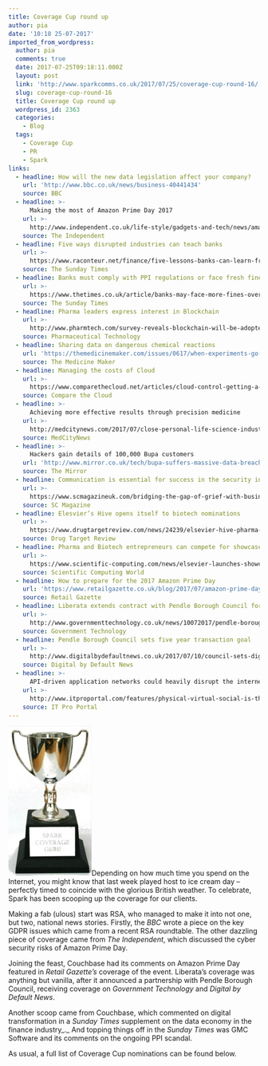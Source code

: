 ```yaml
---
title: Coverage Cup round up
author: pia
date: '10:18 25-07-2017'
imported_from_wordpress:
  author: pia
  comments: true
  date: 2017-07-25T09:18:11.000Z
  layout: post
  link: 'http://www.sparkcomms.co.uk/2017/07/25/coverage-cup-round-16/'
  slug: coverage-cup-round-16
  title: Coverage Cup round up
  wordpress_id: 2363
  categories:
    - Blog
  tags:
    - Coverage Cup
    - PR
    - Spark
links:
  - headline: How will the new data legislation affect your company?
    url: 'http://www.bbc.co.uk/news/business-40441434'
    source: BBC
  - headline: >-
      Making the most of Amazon Prime Day 2017
    url: >-
      http://www.independent.co.uk/life-style/gadgets-and-tech/news/amazon-prime-day-deals-2017-when-start-best-offers-a7827571.html
    source: The Independent
  - headline: Five ways disrupted industries can teach banks
    url: >-
      https://www.raconteur.net/finance/five-lessons-banks-can-learn-from-disrupted-industries
    source: The Sunday Times
  - headline: Banks must comply with PPI regulations or face fresh fines
    url: >-
      https://www.thetimes.co.uk/article/banks-may-face-more-fines-over-ppi-mis-selling-066wbgrnj
    source: The Sunday Times
  - headline: Pharma leaders express interest in Blockchain
    url: >-
      http://www.pharmtech.com/survey-reveals-blockchain-will-be-adopted-within-five-years
    source: Pharmaceutical Technology
  - headline: Sharing data on dangerous chemical reactions
    url: 'https://themedicinemaker.com/issues/0617/when-experiments-go-wrong/'
    source: The Medicine Maker
  - headline: Managing the costs of Cloud
    url: >-
      https://www.comparethecloud.net/articles/cloud-control-getting-a-grip-on-costs/
    source: Compare the Cloud
  - headline: >-
      Achieving more effective results through precision medicine
    url: >-
      http://medcitynews.com/2017/07/close-personal-life-science-industry-can-improve-outcomes-precision-medicine/?rf=1
    source: MedCityNews
  - headline: >-
      Hackers gain details of 100,000 Bupa customers
    url: 'http://www.mirror.co.uk/tech/bupa-suffers-massive-data-breach-10793166'
    source: The Mirror
  - headline: Communication is essential for success in the security industry
    url: >-
      https://www.scmagazineuk.com/bridging-the-gap-of-grief-with-business-driven-security/article/670551/
    source: SC Magazine
  - headline: Elesvier’s Hive opens itself to biotech nominations
    url: >-
      https://www.drugtargetreview.com/news/24239/elsevier-hive-pharma-biotech-start-ups/
    source: Drug Target Review
  - headline: Pharma and Biotech entrepreneurs can compete for showcase in The Hive
    url: >-
      https://www.scientific-computing.com/news/elsevier-launches-showcase-pharma-and-biotech-startup-companies
    source: Scientific Computing World
  - headline: How to prepare for the 2017 Amazon Prime Day
    url: 'https://www.retailgazette.co.uk/blog/2017/07/amazon-prime-day-mania-2017/'
    source: Retail Gazette
  - headline: Liberata extends contract with Pendle Borough Council for £54m
    url: >-
      http://www.governmenttechnology.co.uk/news/10072017/pendle-borough-council-signs-10-year-contract-liberata
    source: Government Technology
  - headline: Pendle Borough Council sets five year transaction goal
    url: >-
      http://www.digitalbydefaultnews.co.uk/2017/07/10/council-sets-digital-transaction-target/
    source: Digital by Default News
  - headline: >-
      API-driven application networks could heavily disrupt the internet
    url: >-
      http://www.itproportal.com/features/physical-virtual-social-is-the-application-network-next/
    source: IT Pro Portal
---
```

![](Coverage-cup-167x300.jpg)Depending on how much time you spend on the Internet, you might know that last week played host to ice cream day – perfectly timed to coincide with the glorious British weather. To celebrate, Spark has been scooping up the coverage for our clients.

Making a fab (ulous) start was RSA, who managed to make it into not one, but two, national news stories. Firstly, the _BBC_ wrote a piece on the key GDPR issues which came from a recent RSA roundtable. The other dazzling piece of coverage came from _The Independent_, which discussed the cyber security risks of Amazon Prime Day.

Joining the feast, Couchbase had its comments on Amazon Prime Day featured in _Retail Gazette’s_ coverage of the event. Liberata’s coverage was anything but vanilla, after it announced a partnership with Pendle Borough Council, receiving coverage on _Government Technology_ and _Digital by Default News_.

Another scoop came from Couchbase, which commented on digital transformation in a _Sunday Times_ supplement on the data economy in the finance industry_._ And topping things off in the _Sunday Times_ was GMC Software and its comments on the ongoing PPI scandal.

As usual, a full list of Coverage Cup nominations can be found below.
